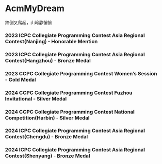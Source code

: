 # AcmMyDream
跌倒又爬起，山岭静悄悄

### 2023 ICPC Collegiate Programming Contest Asia Regional Contest(Nanjing) - Honorable Mention

### 2023 ICPC Collegiate Programming Contest Asia Regional Contest(Hangzhou) - Bronze Medal

### 2023 CCPC Collegiate Programming Contest Women’s Session - Gold Medal

### 2024 CCPC Collegiate Programming Contest Fuzhou Invitational - Silver Medal

### 2024 CCPC Collegiate Programming Contest National Competition(Harbin) - Silver Medal

### 2024 ICPC Collegiate Programming Contest Asia Regional Contest(Chengdu) - Bronze Medal

### 2024 ICPC Collegiate Programming Contest Asia Regional Contest(Shenyang) - Bronze Medal
